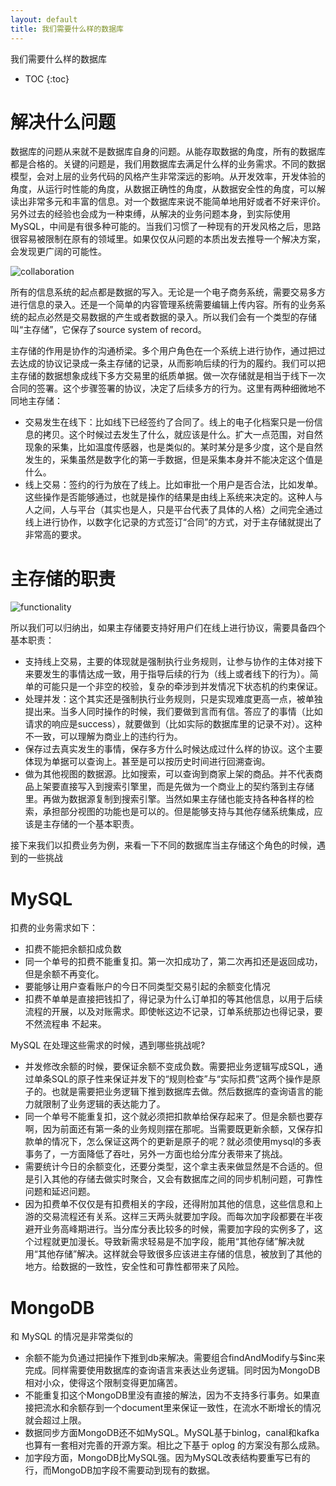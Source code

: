 ```yaml
---
layout: default
title: 我们需要什么样的数据库
---
```


我们需要什么样的数据库

* TOC
{:toc}

# 解决什么问题

数据库的问题从来就不是数据库自身的问题。从能存取数据的角度，所有的数据库都是合格的。关键的问题是，我们用数据库去满足什么样的业务需求。不同的数据模型，会对上层的业务代码的风格产生非常深远的影响。从开发效率，开发体验的角度，从运行时性能的角度，从数据正确性的角度，从数据安全性的角度，可以解读出非常多元和丰富的信息。对一个数据库来说不能简单地用好或者不好来评价。另外过去的经验也会成为一种束缚，从解决的业务问题本身，到实际使用MySQL，中间是有很多种可能的。当我们习惯了一种现有的开发风格之后，思路很容易被限制在原有的领域里。如果仅仅从问题的本质出发去推导一个解决方案，会发现更广阔的可能性。

![collaboration](https://docs.google.com/drawings/d/e/2PACX-1vSYcF2BXMSiahI2D5XpPsEOzfppl3elW7ZdAul8f3KYTZYVQtTH20a6h6xTn3leS6zmnVePXELfWqoJ/pub?w=964&h=375)

所有的信息系统的起点都是数据的写入。无论是一个电子商务系统，需要交易多方进行信息的录入。还是一个简单的内容管理系统需要编辑上传内容。所有的业务系统的起点必然是交易数据的产生或者数据的录入。所以我们会有一个类型的存储叫“主存储”，它保存了source system of record。

主存储的作用是协作的沟通桥梁。多个用户角色在一个系统上进行协作，通过把过去达成的协议记录成一条主存储的记录，从而影响后续的行为的履约。我们可以把主存储的数据想象成线下多方交易里的纸质单据。做一次存储就是相当于线下一次合同的签署。这个步骤签署的协议，决定了后续多方的行为。这里有两种细微地不同地主存储：

* 交易发生在线下：比如线下已经签约了合同了。线上的电子化档案只是一份信息的拷贝。这个时候过去发生了什么，就应该是什么。扩大一点范围，对自然现象的采集，比如温度传感器，也是类似的。某时某分是多少度，这个是自然发生的，采集虽然是数字化的第一手数据，但是采集本身并不能决定这个值是什么。
* 线上交易：签约的行为放在了线上。比如审批一个用户是否合法，比如发单。这些操作是否能够通过，也就是操作的结果是由线上系统来决定的。这种人与人之间，人与平台（其实也是人，只是平台代表了具体的人格）之间完全通过线上进行协作，以数字化记录的方式签订“合同”的方式，对于主存储就提出了非常高的要求。

# 主存储的职责

![functionality](https://docs.google.com/drawings/d/e/2PACX-1vSGR8knasbqKtzZNCgdQPluFym4N_ATxrKjDOTiW4-0oZ3pAf2Eg4MqWB5p_ewTBxC31XWdNOZyqo_h/pub?w=560&h=303)

所以我们可以归纳出，如果主存储要支持好用户们在线上进行协议，需要具备四个基本职责：

* 支持线上交易，主要的体现就是强制执行业务规则，让参与协作的主体对接下来要发生的事情达成一致，用于指导后续的行为（线上或者线下的行为）。简单的可能只是一个非空的校验，复杂的牵涉到并发情况下状态机的约束保证。
* 处理并发：这个其实还是强制执行业务规则，只是实现难度更高一点，被单独提出来。当多人同时操作的时候，我们要做到言而有信。答应了的事情（比如请求的响应是success），就要做到（比如实际的数据库里的记录不对）。这种不一致，可以理解为商业上的违约行为。
* 保存过去真实发生的事情，保存多方什么时候达成过什么样的协议。这个主要体现为单据可以查询上。甚至是可以按历史时间进行回溯查询。
* 做为其他视图的数据源。比如搜索，可以查询到商家上架的商品。并不代表商品上架要直接写入到搜索引擎里，而是先做为一个商业上的契约落到主存储里。再做为数据源复制到搜索引擎。当然如果主存储也能支持各种各样的检索，承担部分视图的功能也是可以的。但是能够支持与其他存储系统集成，应该是主存储的一个基本职责。

接下来我们以扣费业务为例，来看一下不同的数据库当主存储这个角色的时候，遇到的一些挑战

# MySQL

扣费的业务需求如下：

* 扣费不能把余额扣成负数
* 同一个单号的扣费不能重复扣。第一次扣成功了，第二次再扣还是返回成功，但是余额不再变化。
* 要能够让用户查看账户的今日不同类型交易引起的余额变化情况
* 扣费不单单是直接把钱扣了，得记录为什么订单扣的等其他信息，以用于后续流程的开展，以及对账需求。即使帐这边不记录，订单系统那边也得记录，要不然流程串 不起来。

MySQL 在处理这些需求的时候，遇到哪些挑战呢?

* 并发修改余额的时候，要保证余额不变成负数。需要把业务逻辑写成SQL，通过单条SQL的原子性来保证并发下的“规则检查”与“实际扣费”这两个操作是原子的。也就是需要把业务逻辑下推到数据库去做。然后数据库的查询语言的能力就限制了业务逻辑的表达能力了。
* 同一个单号不能重复扣，这个就必须把扣款单给保存起来了。但是余额也要存啊，因为前面还有第一条的业务规则摆在那呢。当需要既更新余额，又保存扣款单的情况下，怎么保证这两个的更新是原子的呢？就必须使用mysql的多表事务了，一方面降低了吞吐，另外一方面也给分库分表带来了挑战。
* 需要统计今日的余额变化，还要分类型，这个拿主表来做显然是不合适的。但是引入其他的存储去做实时聚合，又会有数据库之间的同步机制问题，可靠性问题和延迟问题。
* 因为扣费单不仅仅是有扣费相关的字段，还得附加其他的信息，这些信息和上游的交易流程还有关系。这样三天两头就要加字段。而每次加字段都要在半夜避开业务高峰期进行。当分库分表比较多的时候，需要加字段的实例多了，这个过程就更加漫长。导致新需求轻易是不加字段，能用“其他存储”解决就用“其他存储”解决。这样就会导致很多应该进主存储的信息，被放到了其他的地方。给数据的一致性，安全性和可靠性都带来了风险。

# MongoDB

和 MySQL 的情况是非常类似的

* 余额不能为负通过把操作下推到db来解决。需要组合findAndModify与$inc来完成。同样需要使用数据库的查询语言来表达业务逻辑。同时因为MongoDB相对小众，使得这个限制变得更加痛苦。
* 不能重复扣这个MongoDB里没有直接的解法，因为不支持多行事务。如果直接把流水和余额存到一个document里来保证一致性，在流水不断增长的情况就会超过上限。
* 数据同步方面MongoDB还不如MySQL。MySQL基于binlog，canal和kafka也算有一套相对完善的开源方案。相比之下基于 oplog 的方案没有那么成熟。
* 加字段方面，MongoDB比MySQL强。因为MySQL改表结构要重写已有的行，而MongoDB加字段不需要动到现有的数据。

